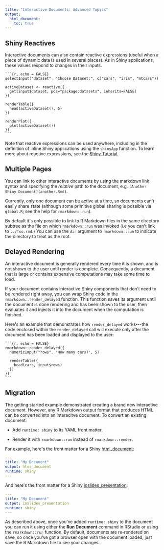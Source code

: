 ```yaml
---
title: "Interactive Documents: Advanced Topics"
output:
  html_document:
    toc: true
---
```


## Shiny Reactives

Interactive documents can also contain reactive expressions (useful when a piece of dynamic data is used in several places). As in Shiny applications, these values respond to changes in their inputs.

<pre class="markdown"><code>&#96;&#96;&#96;{r, echo = FALSE}
selectInput("dataset", "Choose Dataset:", c("cars", "iris", "mtcars"))

activeDataset <- reactive({
  get(input$dataset, pos="package:datasets", inherits=FALSE)
})

renderTable({
  head(activeDataset(), 5)
})

renderPlot({
  plot(activeDataset())
})
&#96;&#96;&#96;
</code></pre>

Note that reactive expressions can be used anywhere, including in the definition of inline Shiny applications using the `shinyApp` function. To learn more about reactive expressions, see the [Shiny Tutorial](http://shiny.rstudio.com/articles/basics.html).

## Multiple Pages
 
You can link to other interactive documents by using the markdown link syntax and specifying the *relative* path to the document, e.g. `[Another Shiny Document](another.Rmd)`.
 
Currently, only one document can be active at a time, so documents can't easily share state (although some primitive global sharing is possible via `global.R`; see the help for `rmarkdown::run`). 
 
By default it's only possible to link to R Markdown files in the same directory subtree as the file on which `rmarkdown::run` was invoked (i.e you can't link to `../foo.rmd`.) You can use the `dir` argument to `rmarkdown::run` to indicate the directory to treat as the root. 


## Delayed Rendering

An interactive document is generally rendered every time it is shown, and is not shown to the user until render is complete. Consequently, a document that is large or contains expensive computations may take some time to load. 

If your document contains interactive Shiny components that don't need to be rendered right away, you can wrap Shiny code in the `rmarkdown::render_delayed` function. This function saves its argument until the document is done rendering and has been shown to the user, then evaluates it and injects it into the document when the computation is finished.

Here's an example that demonstrates how `render_delayed` works---the code enclosed within the `render_delayed` call will execute only after the document has been loaded and displayed to the user:

<pre class="markdown"><code>&#96;&#96;&#96;{r, echo = FALSE}
rmarkdown::render_delayed({
  numericInput("rows", "How many cars?", 5)

  renderTable({
    head(cars, input$rows)
  })
})
&#96;&#96;&#96;
</code></pre>

## Migration

The getting started example demonstrated creating a brand new interactive document. However, any R Markdown output format that produces HTML can be converted into an interacitve document. To convert an existing document:
 
- Add `runtime: shiny` to its YAML front matter. 

- Render it with `rmarkdown::run` instead of `rmarkdown::render`. 

For example, here's the front matter for a Shiny [html_document](html_document_format.html):

```yaml
---
title: "My Document"
output: html_document
runtime: shiny
---
```

And here's the front matter for a Shiny [ioslides_presentation](ioslides_presentation_format.html):

```yaml
---
title: "My Document"
output: ioslides_presentation
runtime: shiny
---
```

As described above, once you've added `runtime: shiny` to the document you can run it using either the **Run Document** command in RStudio or using the `rmarkdown::run` function. By default, documents are re-rendered on save, so once you've got a browser open with the document loaded, just save the R Markdown file to see your changes.
